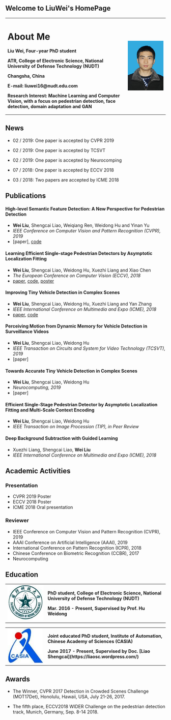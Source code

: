 ## Welcome to LiuWei's HomePage


<table border="0">
  <tr>
    <td width="75%">
      <h1>About Me</h1>
      <p><b>Liu Wei, Four-year PhD student</b></p>
      <p><b>ATR, College of Electronic Science, National University of Defense Technology (NUDT)</b></p>
      <p><b>Changsha, China</b></p>
      <p><b>E-mail: liuwei16@nudt.edu.com</b></p>
      <p><b>Research Interest: Machine Learning and Computer Vision, with a focus on pedestrian detection, face detection, domain adaptation and GAN</b></p>
    </td>
    <td width="25%">
      <img src="wl.jpg" width="100%">  
    </td>
  </tr>
</table>


## News
- 02 / 2019: One paper is accepted by CVPR 2019

- 02 / 2019: One paper is accepted by TCSVT

- 02 / 2019: One paper is accepted by Neurocomping

- 07 / 2018: One paper is accepted by ECCV 2018

- 03 / 2018: Two papers are accepted by ICME 2018

## Publications
#### High-level Semantic Feature Detection: A New Perspective for Pedestrian Detection
- **Wei Liu**, Shengcai Liao, Weiqiang Ren, Weidong Hu and Yinan Yu
- *IEEE Conference on Computer Vision and Pattern Recognition (CVPR), 2019*
- [paper], [code](https://github.com/liuwei16/CSP)

#### Learning Efficient Single-stage Pedestrian Detectors by Asymptotic Localization Fitting
- **Wei Liu**, Shengcai Liao, Weidong Hu, Xuezhi Liang and Xiao Chen
- *The European Conference on Computer Vision (ECCV), 2018*
- [paper](http://openaccess.thecvf.com/content_ECCV_2018/html/Wei_Liu_Learning_Efficient_Single-stage_ECCV_2018_paper.html), [code](https://github.com/liuwei16/ALFNet), [poster](https://github.com/liuwei16/ALFNet/docs/ECCV2018_poster_ID2718.pptx)

#### Improving Tiny Vehicle Detection in Complex Scenes
- **Wei Liu**, Shengcai Liao, Weidong Hu, Xuezhi Liang and Yan Zhang
- *IEEE International Conference on Multimedia and Expo (ICME), 2018*
- [paper](https://github.com/liuwei16/ITVD_icme/tree/master/docs/2018ICME-ITVD.pdf), [code](https://github.com/liuwei16/ITVD_icme)

#### Perceiving Motion from Dynamic Memory for Vehicle Detection in Surveillance Videos
- **Wei Liu**, Shengcai Liao, Weidong Hu
- *IEEE Transaction on Circuits and System for Video Technology (TCSVT), 2019*
- [paper]

#### Towards Accurate Tiny Vehicle Detection in Complex Scenes
- **Wei Liu**, Shengcai Liao, Weidong Hu
- *Neurocomputing, 2019*
- [paper]

#### Efficient Single-Stage Pedestrian Detector by Asymptotic Localization Fitting and Multi-Scale Context Encoding
- **Wei Liu**, Shengcai Liao, Weidong Hu
- *IEEE Transaction on Image Procession (TIP), in Peer Review*

#### Deep Background Subtraction with Guided Learning
- Xuezhi Liang, Shengcai Liao, **Wei Liu**
- *IEEE International Conference on Multimedia and Expo (ICME), 2018*




## Academic Activities
### Presentation
- CVPR 2019 Poster
- ECCV 2018 Poster
- ICME 2018 Oral presentation

### Reviewer
- IEEE Conference on Computer Vision and Pattern Recognition (CVPR), 2019
- AAAI Conference on Artificial Intelligence (AAAI), 2019
- International Conference on Pattern Recognition (ICPR), 2018
- Chinese Conference on Biometric Recognition (CCBR), 2017
- Neurocomputing

## Education
<table border="0">
  <tr>
  <td width="25%">
      <img src="nudt.jpg" width="100%">  
    </td>
    <td width="75%">
      <p><b>PhD student, College of Electronic Science, National University of Defense Technology (NUDT)</b></p>
      <p><b>Mar. 2016 - Present, Supervised by Prof. Hu Weidong</b></p>
    </td>  
  </tr>
</table>

<table border="0">
  <tr>
  <td width="25%">
      <img src="casia.jpg" width="100%">  
    </td>
    <td width="75%">
      <p><b>Joint educated PhD student, Institute of Automation, Chinese Academy of Sciences (CASIA)</b></p>
      <p><b>June 2017 - Present, Supervised by Doc. [Liao Shengcai](https://liaosc.wordpress.com/)</b></p>
    </td>  
  </tr>
</table>

## Awards
- The Winner, CVPR 2017 Detection in Crowded Scenes Challenge (MOT17Det), Honolulu, Hawaii, USA, July 21-26, 2017.

- The fifth place, ECCV2018 WIDER Challenge on the pedestrian detection track, Munich, Germany, Sep. 8-14 2018.
